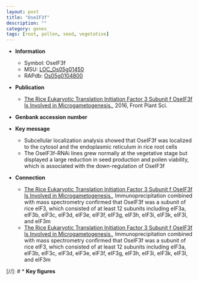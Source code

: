 ```yaml
---
layout: post
title: "OseIF3f"
description: ""
category: genes
tags: [root, pollen, seed, vegetative]
---
```


* **Information**  
    + Symbol: OseIF3f  
    + MSU: [LOC_Os05g01450](http://rice.plantbiology.msu.edu/cgi-bin/ORF_infopage.cgi?orf=LOC_Os05g01450)  
    + RAPdb: [Os05g0104800](http://rapdb.dna.affrc.go.jp/viewer/gbrowse_details/irgsp1?name=Os05g0104800)  

* **Publication**  
    + [The Rice Eukaryotic Translation Initiation Factor 3 Subunit f OseIF3f Is Involved in Microgametogenesis.](http://www.ncbi.nlm.nih.gov/pubmed?term=The+Rice+Eukaryotic+Translation+Initiation+Factor+3+Subunit+f+OseIF3f+Is+Involved+in+Microgametogenesis.%5BTitle%5D), 2016, Front Plant Sci.

* **Genbank accession number**  

* **Key message**  
    + Subcellular localization analysis showed that OseIF3f was localized to the cytosol and the endoplasmic reticulum in rice root cells
    + The OseIF3f-RNAi lines grew normally at the vegetative stage but displayed a large reduction in seed production and pollen viability, which is associated with the down-regulation of OseIF3f

* **Connection**  
    + [The Rice Eukaryotic Translation Initiation Factor 3 Subunit f OseIF3f Is Involved in Microgametogenesis.](http://www.ncbi.nlm.nih.gov/pubmed?term=The+Rice+Eukaryotic+Translation+Initiation+Factor+3+Subunit+f+OseIF3f+Is+Involved+in+Microgametogenesis.%5BTitle%5D), Immunoprecipitation combined with mass spectrometry confirmed that OseIF3f was a subunit of rice eIF3, which consisted of at least 12 subunits including eIF3a, eIF3b, eIF3c, eIF3d, eIF3e, eIF3f, eIF3g, eIF3h, eIF3i, eIF3k, eIF3l, and eIF3m
    + [The Rice Eukaryotic Translation Initiation Factor 3 Subunit f OseIF3f Is Involved in Microgametogenesis.](http://www.ncbi.nlm.nih.gov/pubmed?term=The+Rice+Eukaryotic+Translation+Initiation+Factor+3+Subunit+f+OseIF3f+Is+Involved+in+Microgametogenesis.%5BTitle%5D), Immunoprecipitation combined with mass spectrometry confirmed that OseIF3f was a subunit of rice eIF3, which consisted of at least 12 subunits including eIF3a, eIF3b, eIF3c, eIF3d, eIF3e, eIF3f, eIF3g, eIF3h, eIF3i, eIF3k, eIF3l, and eIF3m

[//]: # * **Key figures**  


